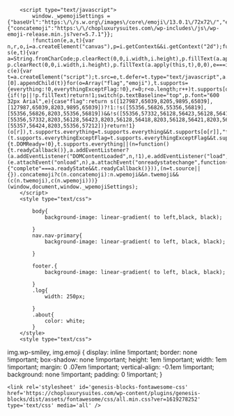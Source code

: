 
<!DOCTYPE html>
<html lang="en-US">
<head itemscope itemtype="https://schema.org/WebSite">
<meta charset="UTF-8" />
<meta name="description" content="Accommodating your peace of mind" />
<meta name="viewport" content="width=device-width, initial-scale=1" />
<link rel="shortcut icon" href="img/logo.png" type="image/png" />
<title>Chop luxury suites</title>


<meta name='robots' content='max-image-preview:large' />
<script>window._wca = window._wca || [];</script>
<link rel='dns-prefetch' href='//stats.wp.com' />
<link rel='dns-prefetch' href='//maxcdn.bootstrapcdn.com' />
<link rel='dns-prefetch' href='//unpkg.com' />
<link rel='dns-prefetch' href='//fonts.googleapis.com' />
<link rel='dns-prefetch' href='//s.w.org' />
<link rel="alternate" type="application/rss+xml" title="chopluxurysuites &raquo; Feed" href="https://chopluxurysuites.com" />
<link rel="alternate" type="application/rss+xml" title="chopluxurysuites &raquo; Comments Feed" href="https://chopluxurysuites.com/comments/feed/" />
<link rel="canonical" href="https://chopluxurysuites.com/" />


		<script type="text/javascript">
			window._wpemojiSettings = {"baseUrl":"https:\/\/s.w.org\/images\/core\/emoji\/13.0.1\/72x72\/","ext":".png","svgUrl":"https:\/\/s.w.org\/images\/core\/emoji\/13.0.1\/svg\/","svgExt":".svg","source":{"concatemoji":"https:\/\/chopluxurysuites.com\/wp-includes\/js\/wp-emoji-release.min.js?ver=5.7.1"}};
			!function(e,a,t){var n,r,o,i=a.createElement("canvas"),p=i.getContext&&i.getContext("2d");function s(e,t){var a=String.fromCharCode;p.clearRect(0,0,i.width,i.height),p.fillText(a.apply(this,e),0,0);e=i.toDataURL();return p.clearRect(0,0,i.width,i.height),p.fillText(a.apply(this,t),0,0),e===i.toDataURL()}function c(e){var t=a.createElement("script");t.src=e,t.defer=t.type="text/javascript",a.getElementsByTagName("head")[0].appendChild(t)}for(o=Array("flag","emoji"),t.supports={everything:!0,everythingExceptFlag:!0},r=0;r<o.length;r++)t.supports[o[r]]=function(e){if(!p||!p.fillText)return!1;switch(p.textBaseline="top",p.font="600 32px Arial",e){case"flag":return s([127987,65039,8205,9895,65039],[127987,65039,8203,9895,65039])?!1:!s([55356,56826,55356,56819],[55356,56826,8203,55356,56819])&&!s([55356,57332,56128,56423,56128,56418,56128,56421,56128,56430,56128,56423,56128,56447],[55356,57332,8203,56128,56423,8203,56128,56418,8203,56128,56421,8203,56128,56430,8203,56128,56423,8203,56128,56447]);case"emoji":return!s([55357,56424,8205,55356,57212],[55357,56424,8203,55356,57212])}return!1}(o[r]),t.supports.everything=t.supports.everything&&t.supports[o[r]],"flag"!==o[r]&&(t.supports.everythingExceptFlag=t.supports.everythingExceptFlag&&t.supports[o[r]]);t.supports.everythingExceptFlag=t.supports.everythingExceptFlag&&!t.supports.flag,t.DOMReady=!1,t.readyCallback=function(){t.DOMReady=!0},t.supports.everything||(n=function(){t.readyCallback()},a.addEventListener?(a.addEventListener("DOMContentLoaded",n,!1),e.addEventListener("load",n,!1)):(e.attachEvent("onload",n),a.attachEvent("onreadystatechange",function(){"complete"===a.readyState&&t.readyCallback()})),(n=t.source||{}).concatemoji?c(n.concatemoji):n.wpemoji&&n.twemoji&&(c(n.twemoji),c(n.wpemoji)))}(window,document,window._wpemojiSettings);
		</script>
		<style type="text/css">

			body{
				background-image: linear-gradient( to left,black, black);
				
			}
			nav.nav-primary{
				background-image: linear-gradient( to left, black, black);
			
			}
			
			footer.{
				background-image: linear-gradient( to left, black, black);
			
			}
			.log{
				width: 250px;

			}
			.about{
				color: white;
			}
		</style>
		<style type="text/css">

			

img.wp-smiley,
img.emoji {
	display: inline !important;
	border: none !important;
	box-shadow: none !important;
	height: 1em !important;
	width: 1em !important;
	margin: 0 .07em !important;
	vertical-align: -0.1em !important;
	background: none !important;
	padding: 0 !important;
}
</style>

	<link rel='stylesheet' id='genesis-blocks-fontawesome-css'  href='https://chopluxurysuites.com/wp-content/plugins/genesis-blocks/dist/assets/fontawesome/css/all.min.css?ver=1619278252' type='text/css' media='all' />

<link rel='stylesheet' id='sb_instagram_styles-css'  href='https://chopluxurysuites.com/wp-content/plugins/instagram-feed/css/sbi-styles.min.css?ver=2.9' type='text/css' media='all' />
<link rel='stylesheet' id='magnolia-css'  href='https://eleven13solutions.com/wp-content/themes/magnolia-theme.1.8/style.css?ver=1.0.0' type='text/css' media='all' />
<style id='magnolia-inline-css' type='text/css'>
.front-page-1 { background-image: url("img/bg-1.jpg"); }.front-page-3 { background-image: url("img/bg-3.jpg"); }.front-page-5 { background-image: url("img/bg-5.jpg"); }.front-page-7 { background-image: url("img/bg-7.jpg"); }
</style>
<link rel='stylesheet' id='wp-block-library-css'  href='https://eleven13solutions.com/wp-includes/css/dist/block-library/style.min.css?ver=5.7.1' type='text/css' media='all' />
<style id='wp-block-library-inline-css' type='text/css'>
.has-text-align-justify{text-align:justify;}
</style>
<link rel='stylesheet' id='genesis-blocks-style-css-css'  href='https://eleven13solutions.com/wp-content/plugins/genesis-blocks/dist/blocks.style.build.css?ver=1619278252' type='text/css' media='all' />
<link rel='stylesheet' id='wc-block-vendors-style-css'  href='https://eleven13solutions.com/wp-content/plugins/woocommerce/packages/woocommerce-blocks/build/vendors-style.css?ver=4.7.2' type='text/css' media='all' />
<link rel='stylesheet' id='wc-block-style-css'  href='https://eleven13solutions.com/wp-content/plugins/woocommerce/packages/woocommerce-blocks/build/style.css?ver=4.7.2' type='text/css' media='all' />
<link rel='stylesheet' id='woocommerce-layout-css'  href='https://eleven13solutions.com/wp-content/plugins/woocommerce/assets/css/woocommerce-layout.css?ver=5.2.2' type='text/css' media='all' />
<style id='woocommerce-layout-inline-css' type='text/css'>

	.infinite-scroll .woocommerce-pagination {
		display: none;
	}
</style>
<link rel='stylesheet' id='woocommerce-smallscreen-css'  href='https://eleven13solutions.com/wp-content/plugins/woocommerce/assets/css/woocommerce-smallscreen.css?ver=5.2.2' type='text/css' media='only screen and (max-width: 768px)' />
<link rel='stylesheet' id='woocommerce-general-css'  href='https://eleven13solutions.com/wp-content/plugins/woocommerce/assets/css/woocommerce.css?ver=5.2.2' type='text/css' media='all' />
<style id='woocommerce-inline-inline-css' type='text/css'>
.woocommerce form .form-row .required { visibility: visible; }
</style>
<link rel='stylesheet' id='font-awesome-css'  href='//maxcdn.bootstrapcdn.com/font-awesome/4.2.0/css/font-awesome.min.css?ver=5.7.1' type='text/css' media='all' />
<link rel='stylesheet' id='ionicons-css'  href='https://unpkg.com/ionicons@4.2.4/dist/css/ionicons.min.css?ver=1.0.0' type='text/css' media='all' />
<link rel='stylesheet' id='dashicons-css'  href='https://eleven13solutions.com/wp-includes/css/dashicons.min.css?ver=5.7.1' type='text/css' media='all' />
<link rel='stylesheet' id='social-icons-css'  href='https://eleven13solutions.com/wp-content/themes/magnolia-theme.1.8/icons.css?ver=5.7.1' type='text/css' media='all' />
<link rel='stylesheet' id='magnolia-google-fonts-css'  href='//fonts.googleapis.com/css?family=Cardo%3A400%2C400i%7CLora%3A400%2C400i%2C700%7CMontserrat%3A500&#038;ver=1.0.0' type='text/css' media='all' />
<link rel='stylesheet' id='custom-stylesheet-css'  href='https://eleven13solutions.com/wp-content/themes/magnolia-theme.1.8/woo/magnolia-woocommerce.css?ver=5.7.1' type='text/css' media='all' />
<link rel='stylesheet' id='magnolia-gutenberg-css'  href='https://eleven13solutions.com/wp-content/themes/magnolia-theme.1.8/lib/gutenberg/gutenberg.css?ver=1.0.0' type='text/css' media='all' />
<link rel='stylesheet' id='jetpack_css-css'  href='https://eleven13solutions.com/wp-content/plugins/jetpack/css/jetpack.css?ver=9.7' type='text/css' media='all' />
<script type='text/javascript' src='https://eleven13solutions.com/wp-includes/js/jquery/jquery.min.js?ver=3.5.1' id='jquery-core-js'></script>
<script type='text/javascript' src='https://eleven13solutions.com/wp-includes/js/jquery/jquery-migrate.min.js?ver=3.3.2' id='jquery-migrate-js'></script>
<script defer type='text/javascript' src='https://stats.wp.com/s-202119.js' id='woocommerce-analytics-js'></script>
<script type='text/javascript' src='https://eleven13solutions.com/wp-content/themes/magnolia-theme.1.8/js/global.js?ver=1.0.0' id='magnolia-global-js'></script>
<link rel="https://api.w.org/" href="https://eleven13solutions.com/wp-json/" /><link rel="alternate" type="application/json" href="https://eleven13solutions.com/wp-json/wp/v2/pages/1812" /><link rel="EditURI" type="application/rsd+xml" title="RSD" href="https://eleven13solutions.com/xmlrpc.php?rsd" />
<link rel="alternate" type="application/json+oembed" href="https://eleven13solutions.com/wp-json/oembed/1.0/embed?url=https%3A%2F%2Feleven13solutions.com%2F" />
<link rel="alternate" type="text/xml+oembed" href="https://eleven13solutions.com/wp-json/oembed/1.0/embed?url=https%3A%2F%2Feleven13solutions.com%2F&#038;format=xml" />
<style type='text/css'>img#wpstats{display:none}</style>
		<link rel="icon" href="https://eleven13solutions.com/wp-content/themes/magnolia-theme.1.8/images/favicon.ico" />
<link rel="pingback" href="https://eleven13solutions.com/xmlrpc.php" />
<meta itemprop="name" content="Eleven13 Solutions" />
<meta itemprop="url" content="https://eleven13solutions.com/" />
	<noscript><style>.woocommerce-product-gallery{ opacity: 1 !important; }</style></noscript>
			<style type="text/css" id="wp-custom-css">
			.header-image .site-header {margin-top: -50px; margin-bottom: -25px; }
p.site-description {display: none;}
.magnolia-home .featuredpage .widget-title {margin: 0 40px;}
section#text-2 { text-align: center;}
#front-page-8 .widget-area {display: grid;grid-template-columns: 1fr 1fr;grid-gap: 20px;align-items: center;}
section#text-3 {grid-column: 1 / -1;    display: inherit;}
.creds {background: #f9f7f6;text-align: center;}
.nav-primary .genesis-nav-menu > .search {
    display: none;}
div#front-page-4 .flexible-widgets.widget-area {  padding-bottom: 0;}
div#front-page-6 .flexible-widgets.widget-area {  padding-top: 20px;}
div#front-page-5 { display: none;}

@media only screen and (max-width: 680px){
.title-area, .header-menu-active .title-area {padding: 0 15px;}
.site-title {font-size: 30px;}
#front-page-8 .widget-area {display: block;}	

nav.nav-primary { display: block;    border-bottom: 0px solid #eeeae8;}
nav.nav-primary.nav-mobile { display: none;}
nav.nav-primary li#menu-item-1821 { display: none;}
nav.nav-primary .widget_text.widget-1 {
    margin-top: 0;
    position: relative;
    padding: 0 0 0 0px;}
nav.nav-primary .wrap { padding-left: 0;}
	
	
	
h3 { font-size: 20px; }





		</style>
		</head>
<body class="home page-template-default page page-id-1812 wp-embed-responsive theme-genesis woocommerce-no-js header-full-width content-sidebar genesis-breadcrumbs-hidden genesis-footer-widgets-hidden nav-social header-menu-active has-no-blocks magnolia-home" itemscope itemtype="https://schema.org/WebPage"><nav class="nav-primary" aria-label="Main" itemscope itemtype="https://schema.org/SiteNavigationElement"><div class="wrap"><ul id="menu-top-menu-2" class="menu genesis-nav-menu menu-primary"><li id="menu-item-1821" class="menu-item menu-item-type-custom menu-item-object-custom current-menu-item current_page_item menu-item-home menu-item-1821 "><a href="https://Chopluxurysuites.com" aria-current="page" data-ps2id-api="true" itemprop="url" ><span itemprop="name" class="about">Home</span></a></li>
<aside class="widget-area"><section id="custom_html-14" class="widget_text widget-1 widget-first widget widget_custom_html"><div class="widget_text widget-1 widget-first widget-wrap"><div class="textwidget custom-html-widget"><div align="center">

<a href="https://www.facebook.com/chopluxurysuites-101066042168288/" title="Facebook" target="_blank" rel="noopener" >
<span class="social"><i class="icon-facebook" style="color: #473afd;"></i></span></a>

<a href="https://instagram.com/chopluxurysuites?igshid=14lte58l9l5qy" title="Instagram" target="_blank" rel="noopener">
<span class="social"><i class="icon-instagram" style="color:#fd3a3a;"></i></span></a>

</div>
</div></div></section>
</aside><li class="search"><a id="main-nav-search-link" class="icon-search"></a><div class="search-div"><form class="search-form" method="get" action="https://eleven13solutions.com/" role="search" itemprop="potentialAction" itemscope itemtype="https://schema.org/SearchAction"><input class="search-form-input" type="search" name="s" id="searchform-1" placeholder="Looking for something?" itemprop="query-input"><input class="search-form-submit" type="submit" value="&#xf002;"><meta content="https://eleven13solutions.com/?s={s}" itemprop="target"></form></div></li></ul></div></nav><div class="site-container"><header class="site-header" itemscope itemtype="https://schema.org/WPHeader"><div class="wrap "><div class="title-area"><h1 class="site-title" itemprop="headline"><a href="https://Chopluxurysuites.com/"><img class="log" src="img/logo.png"></a></h1><p class="site-description" itemprop="description">Accommodating your peace of mind</p></div><nav class="header-left-wrap"><ul id="menu-header-left-menu" class="genesis-nav-menu header-menu header-left"><li id="menu-item-1825" class="menu-item menu-item-type-custom menu-item-object-custom menu-item-1825"><a href="#front-page-2" data-ps2id-api="true" itemprop="url"><span class="about">About Us</span></a></li>
<li id="menu-item-1848" class="menu-item menu-item-type-custom menu-item-object-custom menu-item-1848"><a href="#front-page-6" data-ps2id-api="true" itemprop="url"><span class="about">What We Offer</span></a></li>
</ul></nav><nav class="header-right-wrap"><ul id="menu-header-right-menu" class="genesis-nav-menu header-menu header-right"><li id="menu-item-1828" class="menu-item menu-item-type-custom menu-item-object-custom menu-item-1828"><a href="#front-page-7" data-ps2id-api="true" itemprop="url"><span class="about">Book</span></a></li>
<li id="menu-item-1831" class="menu-item menu-item-type-custom menu-item-object-custom menu-item-1831"><a href="#front-page-8" data-ps2id-api="true" itemprop="url"><span class="about">Contact Us</span></a></li>
</ul></nav></div></header><nav class="nav-primary nav-mobile"><div class="wrap"><ul id="menu-mobile-menu" class="menu genesis-nav-menu menu-primary menu-mobile responsive-menu"><li id="menu-item-1827" class="menu-item menu-item-type-custom menu-item-object-custom menu-item-1827"><a href="https://www.chopluxurysuites.com" data-ps2id-api="true" itemprop="url">Home</a></li>
<li id="menu-item-1826" class="menu-item menu-item-type-custom menu-item-object-custom menu-item-1826"><a href="#front-page-2" data-ps2id-api="true" itemprop="url">About Us</a></li>
<li id="menu-item-1829" class="menu-item menu-item-type-custom menu-item-object-custom menu-item-1829"><a href="#front-page-6" data-ps2id-api="true" itemprop="url">What We Offer</a></li>
<li id="menu-item-1832" class="menu-item menu-item-type-custom menu-item-object-custom menu-item-1832"><a href="#front-page-7" data-ps2id-api="true" itemprop="url">Book</a></li>
<li id="menu-item-1830" class="menu-item menu-item-type-custom menu-item-object-custom menu-item-1830"><a href="#front-page-8" data-ps2id-api="true" itemprop="url">Contact Us</a></li>
</ul></div></nav><div id="front-page-1" class="front-page-1 home-area image-section"><div class="wrap"><div class="widget-area fadeup-effect widget-full"><section id="custom_html-3" class="widget_text widget-1 widget-first widget widget_custom_html"><div class="widget_text widget-1 widget-first widget-wrap"><div class="textwidget custom-html-widget"><h2>
	crafted for <em>comfort</em>
</h2>

<h3>
	accommodating your peace of mind
</h3>
 

</div></div></section>
</div></div></div><div id="front-page-2" class="front-page-2 home-area"><div class="wrap"><div class="flexible-widgets widget-area fadeup-effect widget-halves"><section id="custom_html-4" class="widget_text widget-1 widget-first widget widget_custom_html"><div class="widget_text widget-1 widget-first widget-wrap"><div class="textwidget custom-html-widget"><div class="about">
	<h4 class="about">
		Who we are
	</h4>
<p>At CHOP Luxury Suites we specialize in solving a variety of short-term Housing needs . We understand that being away from home doesn’t have to feel like it.
</p>

      <P> Our suites are designed to ensure that you'll enjoy all the comforts of home while still feeling like you are on vacation. We have suites to accommodate housing needs for business executives, Housing needs for Chop Enterprise Company Drivers, Other Truck Drivers, business executives, travelling Healthcare professionals, tourists Traveling plumbers, etc and those looking for their next staycation.
</p>


	
	</div></div></div></section>
<section id="media_image-1" class="widget-2 widget-last widget widget_media_image"><div class="widget-2 widget-last widget-wrap"><img width="819" height="1024" src="https://eleven13solutions.com/wp-content/uploads/2021/04/beach-house-1-819x1024-1.jpg" class="image wp-image-1859  attachment-full size-full" alt="" loading="lazy" style="max-width: 100%; height: auto;" srcset="https://eleven13solutions.com/wp-content/uploads/2021/04/beach-house-1-819x1024-1.jpg 819w, https://eleven13solutions.com/wp-content/uploads/2021/04/beach-house-1-819x1024-1-240x300.jpg 240w, https://eleven13solutions.com/wp-content/uploads/2021/04/beach-house-1-819x1024-1-768x960.jpg 768w, https://eleven13solutions.com/wp-content/uploads/2021/04/beach-house-1-819x1024-1-600x750.jpg 600w" sizes="(max-width: 819px) 100vw, 819px" /></div></section>
</div></div></div><div id="front-page-3" class="front-page-3 home-area image-section"><div class="wrap"><div class="flexible-widgets widget-area fadeup-effect widget-full"><section id="custom_html-5" class="widget_text widget-1 widget-first widget widget_custom_html"><div class="widget_text widget-1 widget-first widget-wrap"><h4 class="widget-title widgettitle">Our Philosophy</h4>
<div class="textwidget custom-html-widget">
          As a part of our clients-outreach process, we advertise across the web in order to bring awareness to our company. We have created a full proof advertisement system to ensure that we serve only the best individuals out there. There are many traveling nurses, business professionals, education faculty and other qualified individuals that are looking for a temporary housing solution on platforms such as Expedia, Corporate Housing, Booking, TripAdvisor, Airbnb, Truck Drivers,  Also Our Company Drivers here at CHOP ENTERPRISE LLC & etc... We use these platform only to find our ideal clientele to divert them back to our company to go through our pre-screening process, while avoiding all of the other individuals that would not be ideal for your community.
</div></div></section>
</div></div></div><div id="front-page-4" class="front-page-4 home-area"><div class="wrap"><div class="flexible-widgets widget-area fadeup-effect widget-thirds"><section id="featured-page-advanced-1" class="widget-1 widget-first widget featured-content featuredpage"><div class="widget-1 widget-first widget-wrap"><h4 class="widget-title widgettitle">Relocating</h4>
<article class="custom-link page type-page status-publish has-post-thumbnail entry" itemscope="itemscope" itemtype="http://schema.org/CreativeWork"><span class="alignnone" ><img width="600" height="815" src="https://eleven13solutions.com/wp-content/uploads/2019/09/door-1-600x815.jpg" class="entry-image" alt="" loading="lazy" /></span></article></div></section>
<section id="featured-page-advanced-2" class="widget-2 widget featured-content featuredpage"><div class="widget-2 widget-wrap"><h4 class="widget-title widgettitle">Corporate Travel</h4>
<article class="custom-link page type-page status-publish has-post-thumbnail entry" itemscope="itemscope" itemtype="http://schema.org/CreativeWork"><span class="alignnone" ><img width="600" height="815" src="https://eleven13solutions.com/wp-content/uploads/2019/09/beach-house-1-600x815.jpg" class="entry-image" alt="" loading="lazy" /></span></article></div></section>
<section id="featured-page-advanced-3" class="widget-3 widget-last widget featured-content featuredpage"><div class="widget-3 widget-last widget-wrap"><h4 class="widget-title widgettitle">Staycation</h4>
<article class="custom-link page type-page status-publish has-post-thumbnail entry" itemscope="itemscope" itemtype="http://schema.org/CreativeWork"><span class="alignnone" ><img width="600" height="815" src="https://eleven13solutions.com/wp-content/uploads/2019/09/bag-1-600x815.jpg" class="entry-image" alt="" loading="lazy" /></span></article></div></section>
</div></div></div><div id="front-page-5" class="front-page-5 home-area image-section"><div class="wrap"><div class="flexible-widgets widget-area fadeup-effect widget-full"></div></div></div><div id="front-page-6" class="front-page-6 home-area"><div class="wrap"><div class="flexible-widgets widget-area fadeup-effect widget-fourths"><section id="custom_html-6" class="widget_text widget-1 widget-first widget widget_custom_html"><div class="widget_text widget-1 widget-first widget-wrap"><h4 class="widget-title widgettitle about" >What we offer</h4>
<div class="textwidget custom-html-widget"></div></div></section>
<section id="custom_html-7" class="widget_text widget-2 widget widget_custom_html"><div class="widget_text widget-2 widget-wrap"><div class="textwidget custom-html-widget"><div class="service ">
	
<i class="icon ion-logo-bitbucket"></i>

<h3 class="about">Housekeeping</h3>

<p class="about">We maintain our high standards of cleanliness by partnering with professional cleaning companies that take care of deep cleaning each suite between guests.</p>


	
	
	</div></div></div></section>
<section id="custom_html-8" class="widget_text widget-3 widget widget_custom_html"><div class="widget_text widget-3 widget-wrap"><div class="textwidget custom-html-widget"><div class="service">
	
<i class="icon ion-md-wifi"></i>

<h3 class="about">Amenities</h3>

<p class="about">All of our suites are fully furnished. As our guest you will have access to free wifi, free streaming services, a fully stocked kitchen and free parking. All amenities are readily available.</p>

	
	
	
	</div></div></div></section>
<section id="custom_html-9" class="widget_text widget-4 widget-last widget widget_custom_html"><div class="widget_text widget-4 widget-last widget-wrap"><div class="textwidget custom-html-widget"><div class="service">
	
<i class="icon ion-md-bed"></i>

<h3 class="about">Space</h3>

<p class="about">We offer spacious luxury resort style apartments, houses and townhouses. Our units range from studios to two bedrooms suites with high end finishes and decor that will blow you away. </p>


	
	
</div></div></div></section>
</div></div></div>
<div id="front-page-7" class="front-page-7 home-area image-section"><div class="wrap"><div class="flexible-widgets widget-area fadeup-effect widget-full"><section id="custom_html-10" class="widget_text widget-1 widget-first widget widget_custom_html"><div class="widget_text widget-1 widget-first widget-wrap"><h4 class="widget-title widgettitle">Ready to book your stay?</h4>
<div class="textwidget custom-html-widget"><a class="button" href="#front-page-8">BOOK</a></div></div></section>
</div></div></div><div id="front-page-8" class="front-page-8 home-area"><div class="wrap"><div class="widget-area fadeup-effect widget-thirds"><section id="text-3" class="widget-1 widget-first widget widget_text"><div class="widget-1 widget-first widget-wrap"><h4 class="widget-title widgettitle">Contact Us</h4>
			<div class="textwidget"></div>
		</div></section>
<section id="text-2" class="widget-2 widget widget_text"><div class="widget-2 widget-wrap">			<div class="textwidget"><div class="contact-info"><strong><a href="/cdn-cgi/l/email-protection" class="__cf_email__ about" data-cfemail="b7ded9d1d8f7d2dbd2c1d2d98684c4d8dbc2c3ded8d9c499d4d8da">chopluxurysuites@gmail.com</a> </strong></div>
<div class="contact-info "><a href="https://wa.me/1321-340-9591" class="about"><strong> 321-340-9591</strong></a></div>
<p class="about">We would love to help you plan your next stay. Get in touch and let us know how we could be of service!</p>
<p><img loading="lazy" class="aligncenter wp-image-1866 " src="https://eleven13solutions.com/wp-content/uploads/2021/04/window-1024x684-1.jpg" alt="" width="368" height="246" srcset="https://eleven13solutions.com/wp-content/uploads/2021/04/window-1024x684-1.jpg 1024w, https://eleven13solutions.com/wp-content/uploads/2021/04/window-1024x684-1-300x200.jpg 300w, https://eleven13solutions.com/wp-content/uploads/2021/04/window-1024x684-1-768x513.jpg 768w, https://eleven13solutions.com/wp-content/uploads/2021/04/window-1024x684-1-600x401.jpg 600w" sizes="(max-width: 368px) 100vw, 368px" /></p>
</div>
		</div></section>
<section id="ninja_forms_widget-4" class="widget-3 widget-last widget widget_ninja_forms_widget"><div class="widget-3 widget-last widget-wrap"><noscript class="ninja-forms-noscript-message">
    Notice: JavaScript is required for this content.</noscript><div id="nf-form-2-cont" class="nf-form-cont" aria-live="polite" aria-labelledby="nf-form-title-2" aria-describedby="nf-form-errors-2" role="form">

    <div class="nf-loading-spinner"></div>

</div>
         <!-- TODO: Move to Template File. --> 
        <script data-cfasync="false" src="/cdn-cgi/scripts/5c5dd728/cloudflare-static/email-decode.min.js"></script><script>var formDisplay=1;var nfForms=nfForms||[];var form=[];form.id='2';form.settings={"objectType":"Form Setting","editActive":true,"title":"Contact Us","created_at":"2016-08-24 16:39:20","form_title":"Contact Me","default_label_pos":"above","show_title":"1","clear_complete":"1","hide_complete":0,"logged_in":"0","key":"","conditions":[],"wrapper_class":"","element_class":"","add_submit":"1","not_logged_in_msg":"","sub_limit_number":"","sub_limit_msg":"","calculations":[],"formContentData":["name_1619742604097","email","message","submit"],"container_styles_background-color":"","container_styles_border":"","container_styles_border-style":"","container_styles_border-color":"","container_styles_color":"","container_styles_height":"","container_styles_width":"","container_styles_font-size":"","container_styles_margin":"","container_styles_padding":"","container_styles_display":"","container_styles_float":"","container_styles_show_advanced_css":"0","container_styles_advanced":"","title_styles_background-color":"","title_styles_border":"","title_styles_border-style":"","title_styles_border-color":"","title_styles_color":"","title_styles_height":"","title_styles_width":"","title_styles_font-size":"","title_styles_margin":"","title_styles_padding":"","title_styles_display":"","title_styles_float":"","title_styles_show_advanced_css":"0","title_styles_advanced":"","row_styles_background-color":"","row_styles_border":"","row_styles_border-style":"","row_styles_border-color":"","row_styles_color":"","row_styles_height":"","row_styles_width":"","row_styles_font-size":"","row_styles_margin":"","row_styles_padding":"","row_styles_display":"","row_styles_show_advanced_css":"0","row_styles_advanced":"","row-odd_styles_background-color":"","row-odd_styles_border":"","row-odd_styles_border-style":"","row-odd_styles_border-color":"","row-odd_styles_color":"","row-odd_styles_height":"","row-odd_styles_width":"","row-odd_styles_font-size":"","row-odd_styles_margin":"","row-odd_styles_padding":"","row-odd_styles_display":"","row-odd_styles_show_advanced_css":"0","row-odd_styles_advanced":"","success-msg_styles_background-color":"","success-msg_styles_border":"","success-msg_styles_border-style":"","success-msg_styles_border-color":"","success-msg_styles_color":"","success-msg_styles_height":"","success-msg_styles_width":"","success-msg_styles_font-size":"","success-msg_styles_margin":"","success-msg_styles_padding":"","success-msg_styles_display":"","success-msg_styles_show_advanced_css":"0","success-msg_styles_advanced":"","error_msg_styles_background-color":"","error_msg_styles_border":"","error_msg_styles_border-style":"","error_msg_styles_border-color":"","error_msg_styles_color":"","error_msg_styles_height":"","error_msg_styles_width":"","error_msg_styles_font-size":"","error_msg_styles_margin":"","error_msg_styles_padding":"","error_msg_styles_display":"","error_msg_styles_show_advanced_css":"0","error_msg_styles_advanced":"","allow_public_link":0,"embed_form":"","currency":"","repeatable_fieldsets":"","unique_field_error":"A form with this value has already been submitted.","changeEmailErrorMsg":"Please enter a valid email address!","changeDateErrorMsg":"Please enter a valid date!","confirmFieldErrorMsg":"These fields must match!","fieldNumberNumMinError":"Number Min Error","fieldNumberNumMaxError":"Number Max Error","fieldNumberIncrementBy":"Please increment by ","formErrorsCorrectErrors":"Please correct errors before submitting this form.","validateRequiredField":"This is a required field.","honeypotHoneypotError":"Honeypot Error","fieldsMarkedRequired":"Fields marked with an <span class=\"ninja-forms-req-symbol\">*<\/span> are required","drawerDisabled":false,"ninjaForms":"Ninja Forms","fieldTextareaRTEInsertLink":"Insert Link","fieldTextareaRTEInsertMedia":"Insert Media","fieldTextareaRTESelectAFile":"Select a file","formHoneypot":"If you are a human seeing this field, please leave it empty.","fileUploadOldCodeFileUploadInProgress":"File Upload in Progress.","fileUploadOldCodeFileUpload":"FILE UPLOAD","currencySymbol":"&#36;","thousands_sep":",","decimal_point":".","siteLocale":"en_US","dateFormat":"m\/d\/Y","startOfWeek":"1","of":"of","previousMonth":"Previous Month","nextMonth":"Next Month","months":["January","February","March","April","May","June","July","August","September","October","November","December"],"monthsShort":["Jan","Feb","Mar","Apr","May","Jun","Jul","Aug","Sep","Oct","Nov","Dec"],"weekdays":["Sunday","Monday","Tuesday","Wednesday","Thursday","Friday","Saturday"],"weekdaysShort":["Sun","Mon","Tue","Wed","Thu","Fri","Sat"],"weekdaysMin":["Su","Mo","Tu","We","Th","Fr","Sa"],"currency_symbol":"","beforeForm":"","beforeFields":"","afterFields":"","afterForm":""};form.fields=[{"objectType":"Field","objectDomain":"fields","editActive":false,"order":1,"idAttribute":"id","type":"firstname","label":"Name","key":"name_1619742604097","label_pos":"above","required":1,"default":"","placeholder":"","container_class":"","element_class":"","admin_label":"","help_text":"","custom_name_attribute":"fname","personally_identifiable":1,"value":"","drawerDisabled":false,"id":9,"beforeField":"","afterField":"","parentType":"firstname","element_templates":["firstname","input"],"old_classname":"","wrap_template":"wrap"},{"objectType":"Field","objectDomain":"fields","editActive":false,"order":3,"idAttribute":"id","label":"Email","key":"email","type":"email","created_at":"2016-08-24 16:39:20","label_pos":"above","required":1,"placeholder":"","default":"","wrapper_class":"","element_class":"","container_class":"","admin_label":"","help_text":"","desc_text":"","wrap_styles_background-color":"","wrap_styles_border":"","wrap_styles_border-style":"","wrap_styles_border-color":"","wrap_styles_color":"","wrap_styles_height":"","wrap_styles_width":"","wrap_styles_font-size":"","wrap_styles_margin":"","wrap_styles_padding":"","wrap_styles_display":"","wrap_styles_float":"","wrap_styles_show_advanced_css":0,"wrap_styles_advanced":"","label_styles_background-color":"","label_styles_border":"","label_styles_border-style":"","label_styles_border-color":"","label_styles_color":"","label_styles_height":"","label_styles_width":"","label_styles_font-size":"","label_styles_margin":"","label_styles_padding":"","label_styles_display":"","label_styles_float":"","label_styles_show_advanced_css":0,"label_styles_advanced":"","element_styles_background-color":"","element_styles_border":"","element_styles_border-style":"","element_styles_border-color":"","element_styles_color":"","element_styles_height":"","element_styles_width":"","element_styles_font-size":"","element_styles_margin":"","element_styles_padding":"","element_styles_display":"","element_styles_float":"","element_styles_show_advanced_css":0,"element_styles_advanced":"","cellcid":"c3281","field_label":"Email","field_key":"email","custom_name_attribute":"email","personally_identifiable":1,"value":"","id":6,"beforeField":"","afterField":"","parentType":"email","element_templates":["email","input"],"old_classname":"","wrap_template":"wrap"},{"objectType":"Field","objectDomain":"fields","editActive":false,"order":4,"idAttribute":"id","label":"Message","key":"message","type":"textarea","created_at":"2016-08-24 16:39:20","label_pos":"above","required":1,"placeholder":"","default":"","wrapper_class":"","element_class":"","container_class":"","input_limit":"","input_limit_type":"characters","input_limit_msg":"Character(s) left","manual_key":"","disable_input":"","admin_label":"","help_text":"","desc_text":"","disable_browser_autocomplete":"","textarea_rte":"","disable_rte_mobile":"","textarea_media":"","wrap_styles_background-color":"","wrap_styles_border":"","wrap_styles_border-style":"","wrap_styles_border-color":"","wrap_styles_color":"","wrap_styles_height":"","wrap_styles_width":"","wrap_styles_font-size":"","wrap_styles_margin":"","wrap_styles_padding":"","wrap_styles_display":"","wrap_styles_float":"","wrap_styles_show_advanced_css":0,"wrap_styles_advanced":"","label_styles_background-color":"","label_styles_border":"","label_styles_border-style":"","label_styles_border-color":"","label_styles_color":"","label_styles_height":"","label_styles_width":"","label_styles_font-size":"","label_styles_margin":"","label_styles_padding":"","label_styles_display":"","label_styles_float":"","label_styles_show_advanced_css":0,"label_styles_advanced":"","element_styles_background-color":"","element_styles_border":"","element_styles_border-style":"","element_styles_border-color":"","element_styles_color":"","element_styles_height":"","element_styles_width":"","element_styles_font-size":"","element_styles_margin":"","element_styles_padding":"","element_styles_display":"","element_styles_float":"","element_styles_show_advanced_css":0,"element_styles_advanced":"","cellcid":"c3284","field_label":"Message","field_key":"message","value":"","drawerDisabled":false,"id":7,"beforeField":"","afterField":"","parentType":"textarea","element_templates":["textarea","input"],"old_classname":"","wrap_template":"wrap"},{"objectType":"Field","objectDomain":"fields","editActive":false,"order":6,"idAttribute":"id","label":"Submit","key":"submit","type":"submit","created_at":"2016-08-24 16:39:20","processing_label":"Processing","container_class":"","element_class":"","wrap_styles_background-color":"","wrap_styles_border":"","wrap_styles_border-style":"","wrap_styles_border-color":"","wrap_styles_color":"","wrap_styles_height":"","wrap_styles_width":"","wrap_styles_font-size":"","wrap_styles_margin":"","wrap_styles_padding":"","wrap_styles_display":"","wrap_styles_float":"","wrap_styles_show_advanced_css":0,"wrap_styles_advanced":"","label_styles_background-color":"","label_styles_border":"","label_styles_border-style":"","label_styles_border-color":"","label_styles_color":"","label_styles_height":"","label_styles_width":"","label_styles_font-size":"","label_styles_margin":"","label_styles_padding":"","label_styles_display":"","label_styles_float":"","label_styles_show_advanced_css":0,"label_styles_advanced":"","element_styles_background-color":"","element_styles_border":"","element_styles_border-style":"","element_styles_border-color":"","element_styles_color":"","element_styles_height":"","element_styles_width":"","element_styles_font-size":"","element_styles_margin":"","element_styles_padding":"","element_styles_display":"","element_styles_float":"","element_styles_show_advanced_css":0,"element_styles_advanced":"","submit_element_hover_styles_background-color":"","submit_element_hover_styles_border":"","submit_element_hover_styles_border-style":"","submit_element_hover_styles_border-color":"","submit_element_hover_styles_color":"","submit_element_hover_styles_height":"","submit_element_hover_styles_width":"","submit_element_hover_styles_font-size":"","submit_element_hover_styles_margin":"","submit_element_hover_styles_padding":"","submit_element_hover_styles_display":"","submit_element_hover_styles_float":"","submit_element_hover_styles_show_advanced_css":0,"submit_element_hover_styles_advanced":"","cellcid":"c3287","field_label":"Submit","field_key":"submit","id":8,"beforeField":"","afterField":"","value":"","label_pos":"above","parentType":"textbox","element_templates":["submit","button","input"],"old_classname":"","wrap_template":"wrap-no-label"}];nfForms.push(form);</script>
        </div></section>
</div></div></div><a href="#0" class="magnolia-backtotop" title="Back To Top"><span class="dashicons dashicons-arrow-up-alt2"></span></a><footer class="site-footer" itemscope itemtype="https://schema.org/WPFooter"><div class="wrap"></div></footer></div><div class="creds"><p>Copyright &copy; 2021 chopluxurysuites	<script type="text/javascript">
		function genesisBlocksShare( url, title, w, h ){
			var left = ( window.innerWidth / 2 )-( w / 2 );
			var top  = ( window.innerHeight / 2 )-( h / 2 );
			return window.open(url, title, 'toolbar=no, location=no, directories=no, status=no, menubar=no, scrollbars=no, resizable=no, copyhistory=no, width=600, height=600, top='+top+', left='+left);
		}
	</script>

<!-- --------------------------------------------------------------------------------------------------------------------------- -->

	 
<script type="text/javascript">
var sbiajaxurl = "https://eleven13solutions.com/wp-admin/admin-ajax.php";
</script>
	<script type="text/javascript">
		(function () {
			var c = document.body.className;
			c = c.replace(/woocommerce-no-js/, 'woocommerce-js');
			document.body.className = c;
		})();
	</script>
	<link rel='stylesheet' id='nf-display-css'  href='https://eleven13solutions.com/wp-content/plugins/ninja-forms/assets/css/display-opinions-dark.css?ver=5.7.1' type='text/css' media='all' />
<link rel='stylesheet' id='nf-font-awesome-css'  href='https://eleven13solutions.com/wp-content/plugins/ninja-forms/assets/css/font-awesome.min.css?ver=5.7.1' type='text/css' media='all' />
<script type='text/javascript' id='page-scroll-to-id-plugin-script-js-extra'>
/* <![CDATA[ */
var mPS2id_params = {"instances":{"mPS2id_instance_0":{"selector":"a[href*='#']:not([href='#'])","autoSelectorMenuLinks":"true","excludeSelector":"a[href^='#tab-'], a[href^='#tabs-'], a[data-toggle]:not([data-toggle='tooltip']), a[data-slide], a[data-vc-tabs], a[data-vc-accordion], a.screen-reader-text.skip-link","scrollSpeed":800,"autoScrollSpeed":"true","scrollEasing":"easeInOutQuint","scrollingEasing":"easeOutQuint","forceScrollEasing":"false","pageEndSmoothScroll":"true","stopScrollOnUserAction":"false","autoCorrectScroll":"false","autoCorrectScrollExtend":"false","layout":"vertical","offset":0,"dummyOffset":"false","highlightSelector":"","clickedClass":"mPS2id-clicked","targetClass":"mPS2id-target","highlightClass":"mPS2id-highlight","forceSingleHighlight":"false","keepHighlightUntilNext":"false","highlightByNextTarget":"false","appendHash":"false","scrollToHash":"true","scrollToHashForAll":"true","scrollToHashDelay":0,"scrollToHashUseElementData":"true","scrollToHashRemoveUrlHash":"false","disablePluginBelow":0,"adminDisplayWidgetsId":"true","adminTinyMCEbuttons":"true","unbindUnrelatedClickEvents":"false","unbindUnrelatedClickEventsSelector":"","normalizeAnchorPointTargets":"false","encodeLinks":"false"}},"total_instances":"1","shortcode_class":"_ps2id"};
/* ]]> */
</script>
<script type='text/javascript' src='https://eleven13solutions.com/wp-content/plugins/page-scroll-to-id/js/page-scroll-to-id.min.js?ver=1.7.3' id='page-scroll-to-id-plugin-script-js'></script>
<script type='text/javascript' src='https://eleven13solutions.com/wp-content/plugins/woocommerce/assets/js/jquery-blockui/jquery.blockUI.min.js?ver=2.70' id='jquery-blockui-js'></script>
<script type='text/javascript' id='wc-add-to-cart-js-extra'>
/* <![CDATA[ */
var wc_add_to_cart_params = {"ajax_url":"\/wp-admin\/admin-ajax.php","wc_ajax_url":"\/?wc-ajax=%%endpoint%%","i18n_view_cart":"View cart","cart_url":"https:\/\/eleven13solutions.com","is_cart":"","cart_redirect_after_add":"no"};
/* ]]> */

<script type='text/javascript' src='https://eleven13solutions.com/wp-content/plugins/genesis-blocks/dist/assets/js/dismiss.js?ver=1619278252' id='genesis-blocks-dismiss-js-js'></script>
<script type='text/javascript' id='mailchimp-woocommerce-js-extra'>
/* <![CDATA[ */
var mailchimp_public_data = {"site_url":"https:\/\/eleven13solutions.com","ajax_url":"https:\/\/eleven13solutions.com\/wp-admin\/admin-ajax.php","language":"en"};
/* ]]> */
</script>
<script type='text/javascript' src='https://eleven13solutions.com/wp-content/plugins/mailchimp-for-woocommerce/public/js/mailchimp-woocommerce-public.min.js?ver=2.5.1' id='mailchimp-woocommerce-js'></script>
<script type='text/javascript' src='https://eleven13solutions.com/wp-content/themes/magnolia-theme.1.8/js/responsive-menu.js?ver=1.0.0' id='magnolia-responsive-menu-js'></script>
<script type='text/javascript' src='https://eleven13solutions.com/wp-includes/js/wp-embed.min.js?ver=5.7.1' id='wp-embed-js'></script>
<script type='text/javascript' src='https://eleven13solutions.com/wp-includes/js/underscore.min.js?ver=1.8.3' id='underscore-js'></script>
<script type='text/javascript' src='https://eleven13solutions.com/wp-includes/js/backbone.min.js?ver=1.4.0' id='backbone-js'></script>
<script type='text/javascript' src='https://eleven13solutions.com/wp-content/plugins/ninja-forms/assets/js/min/front-end-deps.js?ver=3.5.4' id='nf-front-end-deps-js'></script>
<script type='text/javascript' id='nf-front-end-js-extra'>
/* <![CDATA[ */
var nfi18n = {"ninjaForms":"Ninja Forms","changeEmailErrorMsg":"Please enter a valid email address!","changeDateErrorMsg":"Please enter a valid date!","confirmFieldErrorMsg":"These fields must match!","fieldNumberNumMinError":"Number Min Error","fieldNumberNumMaxError":"Number Max Error","fieldNumberIncrementBy":"Please increment by ","fieldTextareaRTEInsertLink":"Insert Link","fieldTextareaRTEInsertMedia":"Insert Media","fieldTextareaRTESelectAFile":"Select a file","formErrorsCorrectErrors":"Please correct errors before submitting this form.","formHoneypot":"If you are a human seeing this field, please leave it empty.","validateRequiredField":"This is a required field.","honeypotHoneypotError":"Honeypot Error","fileUploadOldCodeFileUploadInProgress":"File Upload in Progress.","fileUploadOldCodeFileUpload":"FILE UPLOAD","currencySymbol":"$","fieldsMarkedRequired":"Fields marked with an <span class=\"ninja-forms-req-symbol\">*<\/span> are required","thousands_sep":",","decimal_point":".","siteLocale":"en_US","dateFormat":"m\/d\/Y","startOfWeek":"1","of":"of","previousMonth":"Previous Month","nextMonth":"Next Month","months":["January","February","March","April","May","June","July","August","September","October","November","December"],"monthsShort":["Jan","Feb","Mar","Apr","May","Jun","Jul","Aug","Sep","Oct","Nov","Dec"],"weekdays":["Sunday","Monday","Tuesday","Wednesday","Thursday","Friday","Saturday"],"weekdaysShort":["Sun","Mon","Tue","Wed","Thu","Fri","Sat"],"weekdaysMin":["Su","Mo","Tu","We","Th","Fr","Sa"]};
var nfFrontEnd = {"adminAjax":"https:\/\/eleven13solutions.com\/wp-admin\/admin-ajax.php","ajaxNonce":"57c50800df","requireBaseUrl":"https:\/\/eleven13solutions.com\/wp-content\/plugins\/ninja-forms\/assets\/js\/","use_merge_tags":{"user":{"address":"address","textbox":"textbox","button":"button","checkbox":"checkbox","city":"city","confirm":"confirm","date":"date","email":"email","firstname":"firstname","html":"html","hidden":"hidden","lastname":"lastname","listcheckbox":"listcheckbox","listcountry":"listcountry","listimage":"listimage","listmultiselect":"listmultiselect","listradio":"listradio","listselect":"listselect","liststate":"liststate","note":"note","number":"number","password":"password","passwordconfirm":"passwordconfirm","product":"product","quantity":"quantity","recaptcha":"recaptcha","repeater":"repeater","shipping":"shipping","spam":"spam","starrating":"starrating","submit":"submit","terms":"terms","textarea":"textarea","total":"total","unknown":"unknown","zip":"zip","hr":"hr"},"post":{"address":"address","textbox":"textbox","button":"button","checkbox":"checkbox","city":"city","confirm":"confirm","date":"date","email":"email","firstname":"firstname","html":"html","hidden":"hidden","lastname":"lastname","listcheckbox":"listcheckbox","listcountry":"listcountry","listimage":"listimage","listmultiselect":"listmultiselect","listradio":"listradio","listselect":"listselect","liststate":"liststate","note":"note","number":"number","password":"password","passwordconfirm":"passwordconfirm","product":"product","quantity":"quantity","recaptcha":"recaptcha","repeater":"repeater","shipping":"shipping","spam":"spam","starrating":"starrating","submit":"submit","terms":"terms","textarea":"textarea","total":"total","unknown":"unknown","zip":"zip","hr":"hr"},"system":{"address":"address","textbox":"textbox","button":"button","checkbox":"checkbox","city":"city","confirm":"confirm","date":"date","email":"email","firstname":"firstname","html":"html","hidden":"hidden","lastname":"lastname","listcheckbox":"listcheckbox","listcountry":"listcountry","listimage":"listimage","listmultiselect":"listmultiselect","listradio":"listradio","listselect":"listselect","liststate":"liststate","note":"note","number":"number","password":"password","passwordconfirm":"passwordconfirm","product":"product","quantity":"quantity","recaptcha":"recaptcha","repeater":"repeater","shipping":"shipping","spam":"spam","starrating":"starrating","submit":"submit","terms":"terms","textarea":"textarea","total":"total","unknown":"unknown","zip":"zip","hr":"hr"},"fields":{"address":"address","textbox":"textbox","button":"button","checkbox":"checkbox","city":"city","confirm":"confirm","date":"date","email":"email","firstname":"firstname","html":"html","hidden":"hidden","lastname":"lastname","listcheckbox":"listcheckbox","listcountry":"listcountry","listimage":"listimage","listmultiselect":"listmultiselect","listradio":"listradio","listselect":"listselect","liststate":"liststate","note":"note","number":"number","password":"password","passwordconfirm":"passwordconfirm","product":"product","quantity":"quantity","recaptcha":"recaptcha","repeater":"repeater","shipping":"shipping","spam":"spam","starrating":"starrating","submit":"submit","terms":"terms","textarea":"textarea","total":"total","unknown":"unknown","zip":"zip","hr":"hr"},"calculations":{"html":"html","hidden":"hidden","note":"note","unknown":"unknown"}},"opinionated_styles":"dark"};
var nfRepeater = {"add_repeater_child_field_text":"Add "};
/* ]]> */
</script>
<script type='text/javascript' src='https://eleven13solutions.com/wp-content/plugins/ninja-forms/assets/js/min/front-end.js?ver=3.5.4' id='nf-front-end-js'></script>
<script src='https://stats.wp.com/e-202119.js' defer></script>
<script>
	_stq = window._stq || [];
	_stq.push([ 'view', {v:'ext',j:'1:9.7',blog:'192262550',post:'1812',tz:'0',srv:'eleven13solutions.com'} ]);
	_stq.push([ 'clickTrackerInit', '192262550', '1812' ]);
</script>
<script id="tmpl-nf-layout" type="text/template">
	<span id="nf-form-title-{{{ data.id }}}" class="nf-form-title">
		{{{ ( 1 == data.settings.show_title ) ? '<h3>' + data.settings.title + '</h3>' : '' }}}
	</span>
	<div class="nf-form-wrap ninja-forms-form-wrap">
		<div class="nf-response-msg"></div>
		<div class="nf-debug-msg"></div>
		<div class="nf-before-form"></div>
		<div class="nf-form-layout"></div>
		<div class="nf-after-form"></div>
	</div>
</script>

<script id="tmpl-nf-empty" type="text/template">

</script>
<script id="tmpl-nf-before-form" type="text/template">
	{{{ data.beforeForm }}}
</script><script id="tmpl-nf-after-form" type="text/template">
	{{{ data.afterForm }}}
</script><script id="tmpl-nf-before-fields" type="text/template">
    <div class="nf-form-fields-required">{{{ data.renderFieldsMarkedRequired() }}}</div>
    {{{ data.beforeFields }}}
</script><script id="tmpl-nf-after-fields" type="text/template">
    {{{ data.afterFields }}}
    <div id="nf-form-errors-{{{ data.id }}}" class="nf-form-errors" role="alert"></div>
    <div class="nf-form-hp"></div>
</script>
<script id="tmpl-nf-before-field" type="text/template">
    {{{ data.beforeField }}}
</script><script id="tmpl-nf-after-field" type="text/template">
    {{{ data.afterField }}}
</script><script id="tmpl-nf-form-layout" type="text/template">
	<form>
		<div>
			<div class="nf-before-form-content"></div>
			<div class="nf-form-content {{{ data.element_class }}}"></div>
			<div class="nf-after-form-content"></div>
		</div>
	</form>
</script><script id="tmpl-nf-form-hp" type="text/template">
	<label for="nf-field-hp-{{{ data.id }}}" aria-hidden="true">
		{{{ nfi18n.formHoneypot }}}
		<input id="nf-field-hp-{{{ data.id }}}" name="nf-field-hp" class="nf-element nf-field-hp" type="text" value=""/>
	</label>
</script>
<script id="tmpl-nf-field-layout" type="text/template">
    <div id="nf-field-{{{ data.id }}}-container" class="nf-field-container {{{ data.type }}}-container {{{ data.renderContainerClass() }}}">
        <div class="nf-before-field"></div>
        <div class="nf-field"></div>
        <div class="nf-after-field"></div>
    </div>
</script>
<script id="tmpl-nf-field-before" type="text/template">
    {{{ data.beforeField }}}
</script><script id="tmpl-nf-field-after" type="text/template">
    <#
    /*
     * Render our input limit section if that setting exists.
     */
    #>
    <div class="nf-input-limit"></div>
    <#
    /*
     * Render our error section if we have an error.
     */
    #>
    <div id="nf-error-{{{ data.id }}}" class="nf-error-wrap nf-error" role="alert"></div>
    <#
    /*
     * Render any custom HTML after our field.
     */
    #>
    {{{ data.afterField }}}
</script>
<script id="tmpl-nf-field-wrap" type="text/template">
	<div id="nf-field-{{{ data.id }}}-wrap" class="{{{ data.renderWrapClass() }}}" data-field-id="{{{ data.id }}}">
		<#
		/*
		 * This is our main field template. It's called for every field type.
		 * Note that must have ONE top-level, wrapping element. i.e. a div/span/etc that wraps all of the template.
		 */
        #>
		<#
		/*
		 * Render our label.
		 */
        #>
		{{{ data.renderLabel() }}}
		<#
		/*
		 * Render our field element. Uses the template for the field being rendered.
		 */
        #>
		<div class="nf-field-element">{{{ data.renderElement() }}}</div>
		<#
		/*
		 * Render our Description Text.
		 */
        #>
		{{{ data.renderDescText() }}}
	</div>
</script>
<script id="tmpl-nf-field-wrap-no-label" type="text/template">
    <div id="nf-field-{{{ data.id }}}-wrap" class="{{{ data.renderWrapClass() }}}" data-field-id="{{{ data.id }}}">
        <div class="nf-field-label"></div>
        <div class="nf-field-element">{{{ data.renderElement() }}}</div>
        <div class="nf-error-wrap"></div>
    </div>
</script>
<script id="tmpl-nf-field-wrap-no-container" type="text/template">

        {{{ data.renderElement() }}}

        <div class="nf-error-wrap"></div>
</script>
<script id="tmpl-nf-field-label" type="text/template">
	<div class="nf-field-label"><label for="nf-field-{{{ data.id }}}"
	                                   id="nf-label-field-{{{ data.id }}}"
	                                   class="{{{ data.renderLabelClasses() }}}">{{{ data.label }}} {{{ ( 'undefined' != typeof data.required && 1 == data.required ) ? '<span class="ninja-forms-req-symbol">*</span>' : '' }}} {{{ data.maybeRenderHelp() }}}</label></div>
</script>
<script id="tmpl-nf-field-error" type="text/template">
	<div class="nf-error-msg nf-error-{{{ data.id }}}">{{{ data.msg }}}</div>
</script><script id="tmpl-nf-form-error" type="text/template">
	<div class="nf-error-msg nf-error-{{{ data.id }}}">{{{ data.msg }}}</div>
</script><script id="tmpl-nf-field-input-limit" type="text/template">
    {{{ data.currentCount() }}} {{{ nfi18n.of }}} {{{ data.input_limit }}} {{{ data.input_limit_msg }}}
</script><script id="tmpl-nf-field-null" type="text/template">
</script><script id="tmpl-nf-field-firstname" type="text/template">
    <input
            type="text"
            value="{{{ data.value }}}"
            class="{{{ data.renderClasses() }}} nf-element"

            id="nf-field-{{{ data.id }}}"
            <# if( ! data.disable_browser_autocompletes ){ #>
            name="{{ data.custom_name_attribute || 'nf-field-' + data.id + '-' + data.type }}"
            autocomplete="given-name"
            <# } else { #>
            name="{{ data.custom_name_attribute || 'nf-field-' + data.id }}"
            {{{ data.maybeDisableAutocomplete() }}}
            <# } #>
            {{{ data.renderPlaceholder() }}}

            aria-invalid="false"
            aria-describedby="nf-error-{{{ data.id }}}"
            aria-labelledby="nf-label-field-{{{ data.id }}}"

            {{{ data.maybeRequired() }}}
    >
</script>
<script id='tmpl-nf-field-input' type='text/template'>
    <input id="nf-field-{{{ data.id }}}" name="nf-field-{{{ data.id }}}" aria-invalid="false" aria-describedby="nf-error-{{{ data.id }}}" class="{{{ data.renderClasses() }}} nf-element" type="text" value="{{{ data.value }}}" {{{ data.renderPlaceholder() }}} {{{ data.maybeDisabled() }}}
           aria-labelledby="nf-label-field-{{{ data.id }}}"

            {{{ data.maybeRequired() }}}
    >
</script>
<script id="tmpl-nf-field-email" type="text/template">
	<input
			type="email"
			value="{{{ data.value }}}"
			class="{{{ data.renderClasses() }}} nf-element"

			id="nf-field-{{{ data.id }}}"
			<# if( ! data.disable_browser_autocompletes ){ #>
			name="{{ data.custom_name_attribute || 'nf-field-' + data.id + '-' + data.type }}"
			autocomplete="email"
			<# } else { #>
			name="{{ data.custom_name_attribute || 'nf-field-' + data.id }}"
			{{{ data.maybeDisableAutocomplete() }}}
			<# } #>
			{{{ data.renderPlaceholder() }}}
			{{{ data.maybeDisabled() }}}

			aria-invalid="false"
			aria-describedby="nf-error-{{{ data.id }}}"
			aria-labelledby="nf-label-field-{{{ data.id }}}"

			{{{ data.maybeRequired() }}}
	>
</script>
<script id="tmpl-nf-field-textarea" type="text/template">
    <textarea id="nf-field-{{{ data.id }}}" name="nf-field-{{{ data.id }}}" aria-invalid="false" aria-describedby="nf-error-{{{ data.id }}}" class="{{{ data.renderClasses() }}} nf-element" {{{ data.renderPlaceholder() }}} {{{ data.maybeDisabled() }}} {{{ data.maybeDisableAutocomplete() }}} {{{ data.maybeInputLimit() }}}
        aria-labelledby="nf-label-field-{{{ data.id }}}"

        {{{ data.maybeRequired() }}}
    >{{{ data.value }}}</textarea>
</script>


<!-- --------------------------------------------------------------------------------------------------------------------------- -->


<!--  Rich Text Editor Templates --> 

<script id="tmpl-nf-rte-media-button" type="text/template">
    <span class="dashicons dashicons-admin-media"></span>
</script>

<script id="tmpl-nf-rte-link-button" type="text/template">
    <span class="dashicons dashicons-admin-links"></span>
</script>

<script id="tmpl-nf-rte-unlink-button" type="text/template">
    <span class="dashicons dashicons-editor-unlink"></span>
</script>

<script id="tmpl-nf-rte-link-dropdown" type="text/template">
    
</script>
<script id="tmpl-nf-field-submit" type="text/template">
	<input id="nf-field-{{{ data.id }}}" class="{{{ data.renderClasses() }}} nf-element " type="button" value="{{{ data.label }}}" {{{ ( data.disabled ) ? 'disabled' : '' }}}>
</script><script id='tmpl-nf-field-button' type='text/template'>
    <button id="nf-field-{{{ data.id }}}" name="nf-field-{{{ data.id }}}" class="{{{ data.classes }}} nf-element">
        {{{ data.label }}}
    </button>
</script>

</body></html>

<!--Generated by Endurance Page Cache-->